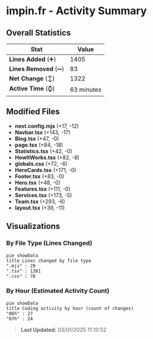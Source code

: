 # impin.fr - Activity Summary 

## Overall Statistics

| Stat                   | Value                                                             |
| ---------------------- | ----------------------------------------------------------------- |
| **Lines Added** (➕)   | 1405                                          |
| **Lines Removed** (➖) | 83                                        |
| **Net Change** (↕)    | 1322                |
| **Active Time** (⌚)   | 63 minutes |


## Modified Files
- **next.config.mjs** (+17, -12)
- **Navbar.tsx** (+143, -17)
- **Blog.tsx** (+47, -0)
- **page.tsx** (+84, -18)
- **Statistics.tsx** (+42, -0)
- **HowItWorks.tsx** (+82, -8)
- **globals.css** (+72, -6)
- **HeroCards.tsx** (+171, -0)
- **Footer.tsx** (+83, -0)
- **Hero.tsx** (+48, -0)
- **Features.tsx** (+111, -0)
- **Services.tsx** (+173, -5)
- **Team.tsx** (+293, -6)
- **layout.tsx** (+39, -11)

## Visualizations

### By File Type (Lines Changed)

```mermaid
pie showData
title Lines changed by file type
".mjs" : 29
".tsx" : 1381
".css" : 78
```

### By Hour (Estimated Activity Count)

```mermaid
pie showData
title Coding activity by hour (count of changes)
"06h" : 27
"07h" : 24
```


> **Last Updated:** 03/01/2025 11:10:52